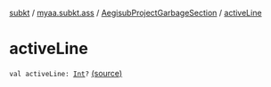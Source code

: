 [subkt](../../index.md) / [myaa.subkt.ass](../index.md) / [AegisubProjectGarbageSection](index.md) / [activeLine](./active-line.md)

# activeLine

`val activeLine: `[`Int`](https://kotlinlang.org/api/latest/jvm/stdlib/kotlin/-int/index.html)`?` [(source)](https://github.com/Myaamori/SubKt/blob/0.1.10/src/main/kotlin/myaa/subkt/ass/parser.kt#L764)